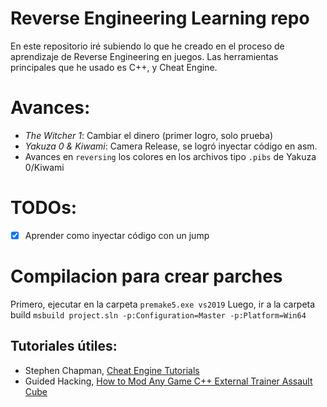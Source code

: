 # Reverse Engineering Learning repo

En este repositorio iré subiendo lo que he creado en el proceso de aprendizaje de Reverse Engineering en juegos.
Las herramientas principales que he usado es C++, y Cheat Engine.

# Avances:
* *The Witcher 1*: Cambiar el dinero (primer logro, solo prueba)
* *Yakuza 0 & Kiwami*: Camera Release, se logró inyectar código en asm.
* Avances en `reversing` los colores en los archivos tipo `.pibs` de Yakuza 0/Kiwami

# TODOs:
* [x] Aprender como inyectar código con un jump

# Compilacion para crear parches
Primero, ejecutar en la carpeta
`premake5.exe vs2019`
Luego, ir a la carpeta build
`msbuild project.sln -p:Configuration=Master -p:Platform=Win64`


## Tutoriales útiles:
* Stephen Chapman, [Cheat Engine Tutorials](https://www.youtube.com/playlist?list=PLNffuWEygffbbT9Vz-Y1NXQxv2m6mrmHr)
* Guided Hacking, [How to Mod Any Game C++ External Trainer Assault Cube](https://www.youtube.com/watch?v=wiX5LmdD5yk)
